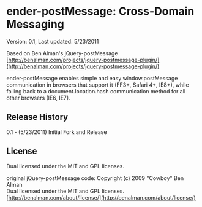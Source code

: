 # ender-postMessage: Cross-Domain Messaging #

Version: 0.1, Last updated: 5/23/2011

Based on Ben Alman's jQuery-postMessage [http://benalman.com/projects/jquery-postmessage-plugin/](http://benalman.com/projects/jquery-postmessage-plugin/)

ender-postMessage enables simple and easy window.postMessage communication in browsers that support it (FF3+, Safari 4+, IE8+), while falling back to a document.location.hash communication method for all other browsers (IE6, IE7).


## Release History ##

0.1 - (5/23/2011) Initial Fork and Release


## License ##
Dual licensed under the MIT and GPL licenses.  

original jQuery-postMessage code:
Copyright (c) 2009 "Cowboy" Ben Alman  
Dual licensed under the MIT and GPL licenses.  
[http://benalman.com/about/license/](http://benalman.com/about/license/)

